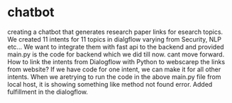 # chatbot

creating a chatbot that generates research paper links for esearch topics. We created 11 intents for 11 topics in dialgflow varying from Security, NLP etc... We want to integrate them with fast api to the backend and provided main.py is the code for backend which we did till now. cant move forward. How to link the intents from Dialogflow with Python to webscarep the links from website? If we have code for one intent, we can make it for all other intents. When we aretrying to run the code in the above main.py file from local host, it is showing something like method not found error. Added fulfillment in the dialogflow. 
